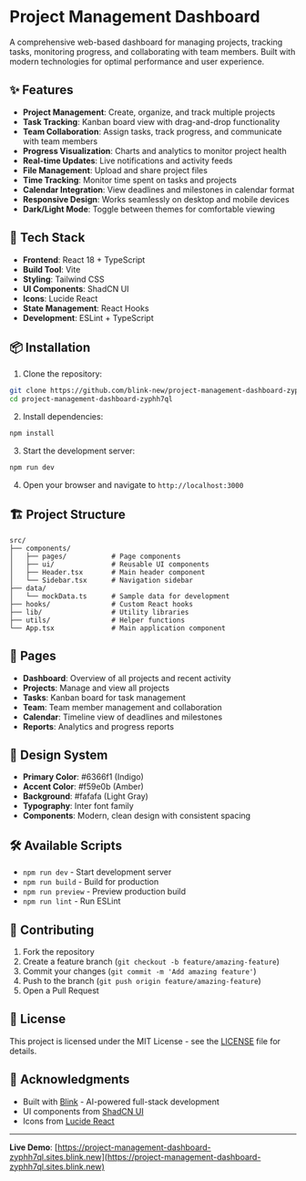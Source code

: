 # Project Management Dashboard

A comprehensive web-based dashboard for managing projects, tracking tasks, monitoring progress, and collaborating with team members. Built with modern technologies for optimal performance and user experience.

## ✨ Features

- **Project Management**: Create, organize, and track multiple projects
- **Task Tracking**: Kanban board view with drag-and-drop functionality
- **Team Collaboration**: Assign tasks, track progress, and communicate with team members
- **Progress Visualization**: Charts and analytics to monitor project health
- **Real-time Updates**: Live notifications and activity feeds
- **File Management**: Upload and share project files
- **Time Tracking**: Monitor time spent on tasks and projects
- **Calendar Integration**: View deadlines and milestones in calendar format
- **Responsive Design**: Works seamlessly on desktop and mobile devices
- **Dark/Light Mode**: Toggle between themes for comfortable viewing

## 🚀 Tech Stack

- **Frontend**: React 18 + TypeScript
- **Build Tool**: Vite
- **Styling**: Tailwind CSS
- **UI Components**: ShadCN UI
- **Icons**: Lucide React
- **State Management**: React Hooks
- **Development**: ESLint + TypeScript

## 📦 Installation

1. Clone the repository:
```bash
git clone https://github.com/blink-new/project-management-dashboard-zyphh7ql.git
cd project-management-dashboard-zyphh7ql
```

2. Install dependencies:
```bash
npm install
```

3. Start the development server:
```bash
npm run dev
```

4. Open your browser and navigate to `http://localhost:3000`

## 🏗️ Project Structure

```
src/
├── components/
│   ├── pages/           # Page components
│   ├── ui/              # Reusable UI components
│   ├── Header.tsx       # Main header component
│   └── Sidebar.tsx      # Navigation sidebar
├── data/
│   └── mockData.ts      # Sample data for development
├── hooks/               # Custom React hooks
├── lib/                 # Utility libraries
├── utils/               # Helper functions
└── App.tsx              # Main application component
```

## 📱 Pages

- **Dashboard**: Overview of all projects and recent activity
- **Projects**: Manage and view all projects
- **Tasks**: Kanban board for task management
- **Team**: Team member management and collaboration
- **Calendar**: Timeline view of deadlines and milestones
- **Reports**: Analytics and progress reports

## 🎨 Design System

- **Primary Color**: #6366f1 (Indigo)
- **Accent Color**: #f59e0b (Amber)
- **Background**: #fafafa (Light Gray)
- **Typography**: Inter font family
- **Components**: Modern, clean design with consistent spacing

## 🛠️ Available Scripts

- `npm run dev` - Start development server
- `npm run build` - Build for production
- `npm run preview` - Preview production build
- `npm run lint` - Run ESLint

## 🤝 Contributing

1. Fork the repository
2. Create a feature branch (`git checkout -b feature/amazing-feature`)
3. Commit your changes (`git commit -m 'Add amazing feature'`)
4. Push to the branch (`git push origin feature/amazing-feature`)
5. Open a Pull Request

## 📄 License

This project is licensed under the MIT License - see the [LICENSE](LICENSE) file for details.

## 🙏 Acknowledgments

- Built with [Blink](https://blink.new) - AI-powered full-stack development
- UI components from [ShadCN UI](https://ui.shadcn.com/)
- Icons from [Lucide React](https://lucide.dev/)

---

**Live Demo**: [https://project-management-dashboard-zyphh7ql.sites.blink.new](https://project-management-dashboard-zyphh7ql.sites.blink.new)
